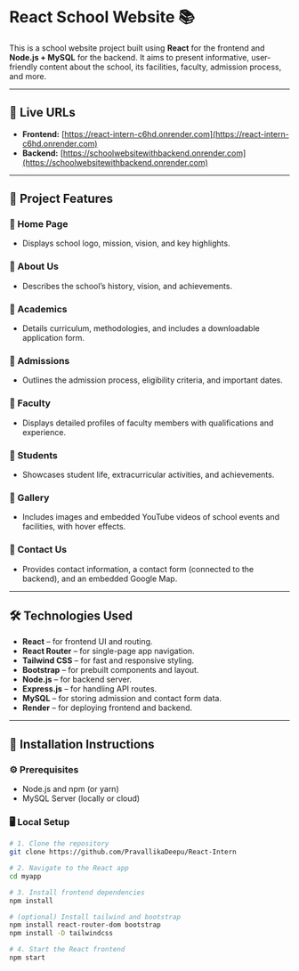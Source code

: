 # React School Website 📚

This is a school website project built using **React** for the frontend and **Node.js + MySQL** for the backend. It aims to present informative, user-friendly content about the school, its facilities, faculty, admission process, and more.

---

## 🚀 Live URLs

- **Frontend:** [https://react-intern-c6hd.onrender.com](https://react-intern-c6hd.onrender.com)
- **Backend:** [https://schoolwebsitewithbackend.onrender.com](https://schoolwebsitewithbackend.onrender.com)

---

## 📖 Project Features

### 🔹 Home Page
- Displays school logo, mission, vision, and key highlights.

### 🔹 About Us
- Describes the school’s history, vision, and achievements.

### 🔹 Academics
- Details curriculum, methodologies, and includes a downloadable application form.

### 🔹 Admissions
- Outlines the admission process, eligibility criteria, and important dates.

### 🔹 Faculty
- Displays detailed profiles of faculty members with qualifications and experience.

### 🔹 Students
- Showcases student life, extracurricular activities, and achievements.

### 🔹 Gallery
- Includes images and embedded YouTube videos of school events and facilities, with hover effects.

### 🔹 Contact Us
- Provides contact information, a contact form (connected to the backend), and an embedded Google Map.

---

## 🛠 Technologies Used

- **React** – for frontend UI and routing.
- **React Router** – for single-page app navigation.
- **Tailwind CSS** – for fast and responsive styling.
- **Bootstrap** – for prebuilt components and layout.
- **Node.js** – for backend server.
- **Express.js** – for handling API routes.
- **MySQL** – for storing admission and contact form data.
- **Render** – for deploying frontend and backend.

---

## 🧰 Installation Instructions

### ⚙️ Prerequisites

- Node.js and npm (or yarn)
- MySQL Server (locally or cloud)

### 🖥️ Local Setup

```bash
# 1. Clone the repository
git clone https://github.com/PravallikaDeepu/React-Intern

# 2. Navigate to the React app
cd myapp

# 3. Install frontend dependencies
npm install

# (optional) Install tailwind and bootstrap
npm install react-router-dom bootstrap
npm install -D tailwindcss

# 4. Start the React frontend
npm start
